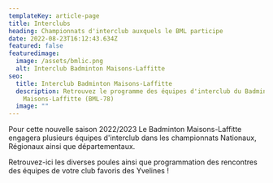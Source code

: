 ```yaml
---
templateKey: article-page
title: Interclubs
heading: Championnats d'interclub auxquels le BML participe
date: 2022-08-23T16:12:43.634Z
featured: false
featuredimage:
  image: /assets/bmlic.png
  alt: Interclub Badminton Maisons-Laffitte
seo:
  title: Interclub Badminton Maisons-Laffitte
  description: Retrouvez le programme des équipes d'interclub du Badminton
    Maisons-Laffitte (BML-78)
  image: ""
---
```

Pour cette nouvelle saison 2022/2023 Le Badminton Maisons-Laffitte engagera plusieurs équipes d'interclub dans les championnats Nationaux, Régionaux ainsi que départementaux.



Retrouvez-ici les diverses poules ainsi que programmation des rencontres des équipes de votre club favoris des Yvelines !